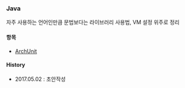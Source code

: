 ### Java
자주 사용하는 언어인만큼 문법보다는 라이브러리 사용법, VM 설정 위주로 정리

#### 항목
- [ArchUnit](https://github.com/juneyoung/DEV-INFOS/blob/master/Java/Archunit/README.md)

#### History
- 2017.05.02 : 초안작성
